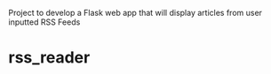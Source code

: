 Project to develop a Flask web app that will display articles from user inputted RSS Feeds
# rss_reader
